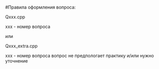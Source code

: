 #Правила оформления вопроса:

Qxxx.cpp

xxx - номер вопроса

или 

Qxxx_extra.cpp

xxx - номер вопроса
вопрос не предпологает практику и/или нужно уточнение
